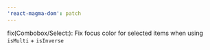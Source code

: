 ```yaml
---
'react-magma-dom': patch
---
```


fix(Combobox/Select:): Fix focus color for selected items when using `isMulti` + `isInverse`
